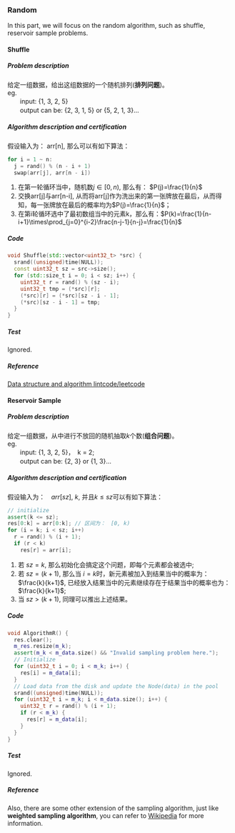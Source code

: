 ### Random

In this part, we will focus on the random algorithm, such as shuffle, reservoir sample problems.

#### Shuffle

##### Problem description

给定一组数据，给出这组数据的一个随机排列(**排列问题**)。  
eg.  
　　input: {1, 3, 2, 5}   
　　output can be: {2, 3, 1, 5} or {5, 2, 1, 3}...

##### Algorithm description and certification

假设输入为： arr[n], 那么可以有如下算法：

  ```c
  for i = 1 ~ n:
    j = rand() % (n - i + 1)
    swap(arr[j], arr[n - i])
  ```

  1. 在第一轮循环当中，随机数$j\in[0,n)$, 那么有： $P(j)=\frac{1}{n}$ 
  2. 交换arr[j]与arr[n-i], 从而将arr[j]作为洗出来的第一张牌放在最后，从而得知，每一张牌放在最后的概率均为$P(j)=\frac{1}{n}$；
  3. 在第i轮循环选中了最初数组当中的元素k，那么有：$P(k)=\frac{1}{n-i+1}\times\prod_{j=0}^{i-2}\frac{n-j-1}{n-j}=\frac{1}{n}$ 
  
##### Code

```cpp
void Shuffle(std::vector<uint32_t> *src) {
  srand((unsigned)time(NULL));
  const uint32_t sz = src->size();
  for (std::size_t i = 0; i < sz; i++) {
    uint32_t r = rand() % (sz - i);
    uint32_t tmp = (*src)[r];
    (*src)[r] = (*src)[sz - i - 1];
    (*src)[sz - i - 1] = tmp;
  }
}
```

##### Test

Ignored.

##### Reference

[Data structure and algorithm lintcode/leetcode](https://algorithm.yuanbin.me/zh-hans/basics_algorithm/probability/shuffle.html)

#### Reservoir Sample

##### Problem description

给定一组数据，从中进行不放回的随机抽取$k$个数(**组合问题**)。  
eg.  
　　input: {1, 3, 2, 5}，　k = 2;   
　　output can be: {2, 3} or {1, 3}...

##### Algorithm description and certification

假设输入为：　$arr[sz]$, $k$, 并且${k}\leq{sz}$可以有如下算法：

```cpp
// initialize
assert(k <= sz);
res[0:k] = arr[0:k]; // 区间为：　[0, k)
for (i = k; i < sz; i++)
  r = rand() % (i + 1);
  if (r < k)
    res[r] = arr[i];
```

1. 若 $sz=k$, 那么初始化会搞定这个问题，即每个元素都会被选中;
2. 若 $sz=(k+1)$, 那么当 $i=k$时，新元素被加入到结果当中的概率为：$\frac{k}{k+1}$, 已经放入结果当中的元素继续存在于结果当中的概率也为：$\frac{k}{k+1}$;
3. 当 $sz>\left(k+1\right)$, 同理可以推出上述结果。

##### Code

```cpp
void AlgorithmR() {
  res.clear();
  m_res.resize(m_k);
  assert(m_k < m_data.size() && "Invalid sampling problem here.");
  // Initialize
  for (uint32_t i = 0; i < m_k; i++) {
    res[i] = m_data[i];
  }
  // Load data from the disk and update the Node(data) in the pool
  srand((unsigned)time(NULL));
  for (uint32_t i = m_k; i < m_data.size(); i++) {
    uint32_t r = rand() % (i + 1);
    if (r < m_k) {
      res[r] = m_data[i];
    }
  }
}
```

##### Test

Ignored.

##### Reference
Also, there are some other extension of the sampling algorithm, just like **weighted sampling algorithm**, you can refer to [Wikipedia](https://en.wikipedia.org/wiki/Reservoir_sampling) for more information.

